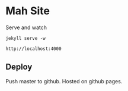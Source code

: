 # Mah Site

Serve and watch

```
jekyll serve -w
```

`http://localhost:4000`

## Deploy

Push master to github. Hosted on github pages.
